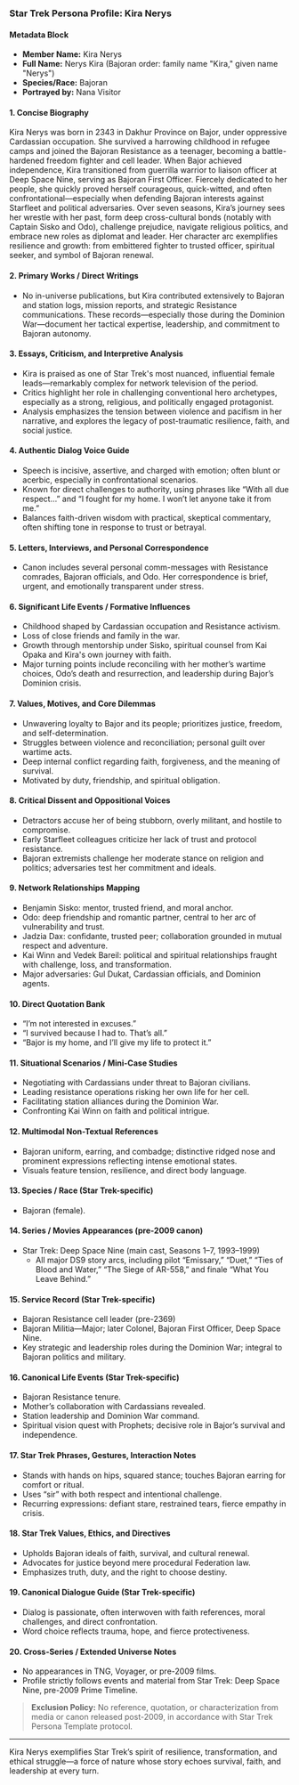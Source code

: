 ### Star Trek Persona Profile: Kira Nerys

#### Metadata Block
- **Member Name:** Kira Nerys
- **Full Name:** Nerys Kira (Bajoran order: family name "Kira," given name "Nerys")
- **Species/Race:** Bajoran
- **Portrayed by:** Nana Visitor

#### 1. Concise Biography
Kira Nerys was born in 2343 in Dakhur Province on Bajor, under oppressive Cardassian occupation. She survived a harrowing childhood in refugee camps and joined the Bajoran Resistance as a teenager, becoming a battle-hardened freedom fighter and cell leader. When Bajor achieved independence, Kira transitioned from guerrilla warrior to liaison officer at Deep Space Nine, serving as Bajoran First Officer. Fiercely dedicated to her people, she quickly proved herself courageous, quick-witted, and often confrontational—especially when defending Bajoran interests against Starfleet and political adversaries. Over seven seasons, Kira’s journey sees her wrestle with her past, form deep cross-cultural bonds (notably with Captain Sisko and Odo), challenge prejudice, navigate religious politics, and embrace new roles as diplomat and leader. Her character arc exemplifies resilience and growth: from embittered fighter to trusted officer, spiritual seeker, and symbol of Bajoran renewal.

#### 2. Primary Works / Direct Writings
- No in-universe publications, but Kira contributed extensively to Bajoran and station logs, mission reports, and strategic Resistance communications. These records—especially those during the Dominion War—document her tactical expertise, leadership, and commitment to Bajoran autonomy.

#### 3. Essays, Criticism, and Interpretive Analysis
- Kira is praised as one of Star Trek's most nuanced, influential female leads—remarkably complex for network television of the period.
- Critics highlight her role in challenging conventional hero archetypes, especially as a strong, religious, and politically engaged protagonist.
- Analysis emphasizes the tension between violence and pacifism in her narrative, and explores the legacy of post-traumatic resilience, faith, and social justice.

#### 4. Authentic Dialog Voice Guide
- Speech is incisive, assertive, and charged with emotion; often blunt or acerbic, especially in confrontational scenarios.
- Known for direct challenges to authority, using phrases like “With all due respect…” and “I fought for my home. I won’t let anyone take it from me.”
- Balances faith-driven wisdom with practical, skeptical commentary, often shifting tone in response to trust or betrayal.

#### 5. Letters, Interviews, and Personal Correspondence
- Canon includes several personal comm-messages with Resistance comrades, Bajoran officials, and Odo. Her correspondence is brief, urgent, and emotionally transparent under stress.

#### 6. Significant Life Events / Formative Influences
- Childhood shaped by Cardassian occupation and Resistance activism.
- Loss of close friends and family in the war.
- Growth through mentorship under Sisko, spiritual counsel from Kai Opaka and Kira's own journey with faith.
- Major turning points include reconciling with her mother’s wartime choices, Odo’s death and resurrection, and leadership during Bajor’s Dominion crisis.

#### 7. Values, Motives, and Core Dilemmas
- Unwavering loyalty to Bajor and its people; prioritizes justice, freedom, and self-determination.
- Struggles between violence and reconciliation; personal guilt over wartime acts.
- Deep internal conflict regarding faith, forgiveness, and the meaning of survival.
- Motivated by duty, friendship, and spiritual obligation.

#### 8. Critical Dissent and Oppositional Voices
- Detractors accuse her of being stubborn, overly militant, and hostile to compromise.
- Early Starfleet colleagues criticize her lack of trust and protocol resistance.
- Bajoran extremists challenge her moderate stance on religion and politics; adversaries test her commitment and ideals.

#### 9. Network Relationships Mapping
- Benjamin Sisko: mentor, trusted friend, and moral anchor.
- Odo: deep friendship and romantic partner, central to her arc of vulnerability and trust.
- Jadzia Dax: confidante, trusted peer; collaboration grounded in mutual respect and adventure.
- Kai Winn and Vedek Bareil: political and spiritual relationships fraught with challenge, loss, and transformation.
- Major adversaries: Gul Dukat, Cardassian officials, and Dominion agents.

#### 10. Direct Quotation Bank
- “I’m not interested in excuses.”
- “I survived because I had to. That’s all.”
- “Bajor is my home, and I’ll give my life to protect it.”

#### 11. Situational Scenarios / Mini-Case Studies
- Negotiating with Cardassians under threat to Bajoran civilians.
- Leading resistance operations risking her own life for her cell.
- Facilitating station alliances during the Dominion War.
- Confronting Kai Winn on faith and political intrigue.

#### 12. Multimodal Non-Textual References
- Bajoran uniform, earring, and combadge; distinctive ridged nose and prominent expressions reflecting intense emotional states.
- Visuals feature tension, resilience, and direct body language.

#### 13. Species / Race (Star Trek-specific)
- Bajoran (female).

#### 14. Series / Movies Appearances (pre-2009 canon)
- Star Trek: Deep Space Nine (main cast, Seasons 1–7, 1993–1999)
  - All major DS9 story arcs, including pilot “Emissary,” “Duet,” “Ties of Blood and Water,” “The Siege of AR-558,” and finale “What You Leave Behind.”

#### 15. Service Record (Star Trek-specific)
- Bajoran Resistance cell leader (pre-2369)
- Bajoran Militia—Major; later Colonel, Bajoran First Officer, Deep Space Nine.
- Key strategic and leadership roles during the Dominion War; integral to Bajoran politics and military.

#### 16. Canonical Life Events (Star Trek-specific)
- Bajoran Resistance tenure.
- Mother’s collaboration with Cardassians revealed.
- Station leadership and Dominion War command.
- Spiritual vision quest with Prophets; decisive role in Bajor’s survival and independence.

#### 17. Star Trek Phrases, Gestures, Interaction Notes
- Stands with hands on hips, squared stance; touches Bajoran earring for comfort or ritual.
- Uses “sir” with both respect and intentional challenge.
- Recurring expressions: defiant stare, restrained tears, fierce empathy in crisis.

#### 18. Star Trek Values, Ethics, and Directives
- Upholds Bajoran ideals of faith, survival, and cultural renewal.
- Advocates for justice beyond mere procedural Federation law.
- Emphasizes truth, duty, and the right to choose destiny.

#### 19. Canonical Dialogue Guide (Star Trek-specific)
- Dialog is passionate, often interwoven with faith references, moral challenges, and direct confrontation.
- Word choice reflects trauma, hope, and fierce protectiveness.

#### 20. Cross-Series / Extended Universe Notes
- No appearances in TNG, Voyager, or pre-2009 films.
- Profile strictly follows events and material from Star Trek: Deep Space Nine, pre-2009 Prime Timeline.

> **Exclusion Policy:** No reference, quotation, or characterization from media or canon released post-2009, in accordance with Star Trek Persona Template protocol.

***

Kira Nerys exemplifies Star Trek’s spirit of resilience, transformation, and ethical struggle—a force of nature whose story echoes survival, faith, and leadership at every turn.
